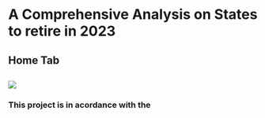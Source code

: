 # A Comprehensive Analysis on States to retire in 2023
## Home Tab
![](Homepage.png)
-----------



### This project is in acordance with the 
